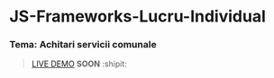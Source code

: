 # JS-Frameworks-Lucru-Individual

### Tema: Achitari servicii comunale

> [LIVE DEMO]() **SOON** :shipit:
